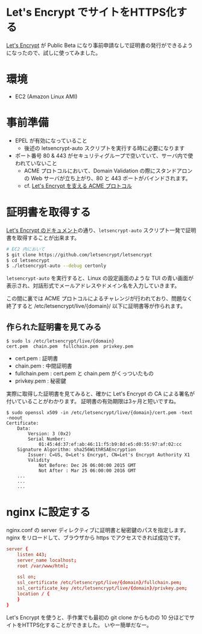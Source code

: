 Let's Encrypt でサイトをHTTPS化する
===

[Let's Encrypt](https://letsencrypt.org/) が Public Beta になり事前申請なしで証明書の発行ができるようになったので、試しに使ってみました。

# 環境

- EC2 (Amazon Linux AMI)

# 事前準備

- EPEL が有効になっていること
  - 後述の letsencrypt-auto スクリプトを実行する時に必要になります
- ポート番号 80 & 443 がセキュリティグループで空いていて、サーバ内で使われていないこと
  - ACME プロトコルにおいて、Domain Validation の際にスタンドアロンの Web サーバが立ち上がり、80 と 443 ポートがバインドされます。
  - cf. [Let's Encrypt を支える ACME プロトコル](http://jxck.hatenablog.com/entry/letsencrypt-acme)

# 証明書を取得する

[Let's Encrypt のドキュメント](https://letsencrypt.readthedocs.org/en/latest/using.html)の通り、`letsencrypt-auto` スクリプト一発で証明書を取得することが出来ます。

```bash
# EC2 内において
$ git clone https://github.com/letsencrypt/letsencrypt
$ cd letsencrypt
$ ./letsencrypt-auto --debug certonly
```

`letsencrypt-auto` を実行すると、Linux の設定画面のような TUI の青い画面が表示され、対話形式でメールアドレスやドメイン名を入力していきます。

この間に裏では ACME プロトコルによるチャレンジが行われており、問題なく終了すると /etc/letsencrypt/live/{domain}/ 以下に証明書等が作られます。

## 作られた証明書を見てみる

```
$ sudo ls /etc/letsencrypt/live/{domain}
cert.pem  chain.pem  fullchain.pem  privkey.pem
```

- cert.pem : 証明書
- chain.pem : 中間証明書
- fullchain.pem : cert.pem と chain.pem がくっついたもの
- privkey.pem : 秘密鍵

実際に取得した証明書を見てみると、確かに Let's Encrypt の CA による署名が付いていることがわかります。
証明書の有効期限は3ヶ月と短いですね。

```
$ sudo openssl x509 -in /etc/letsencrypt/live/{domain}/cert.pem -text -noout
Certificate:
    Data:
        Version: 3 (0x2)
        Serial Number:
            01:45:4d:37:ef:ab:46:11:f5:b9:8d:e5:d0:55:97:af:02:cc
    Signature Algorithm: sha256WithRSAEncryption
        Issuer: C=US, O=Let's Encrypt, CN=Let's Encrypt Authority X1
        Validity
            Not Before: Dec 26 06:00:00 2015 GMT
            Not After : Mar 25 06:00:00 2016 GMT
    ...
    ...
    ...
```

# nginx に設定する
 
nginx.conf の server ディレクティブに証明書と秘密鍵のパスを指定します。
nginx をリロードして、ブラウザから https でアクセスできれば成功です。

```conf
server {
    listen 443;
    server_name localhost;
    root /var/www/html;
    
    ssl on;
    ssl_certificate /etc/letsencrypt/live/{domain}/fullchain.pem;
    ssl_certificate_key /etc/letsencrypt/live/{domain}/privkey.pem;
    location / {
    }
}
```

Let's Encrypt を使うと、手作業でも最初の git clone からものの 10 分ほどでサイトをHTTPS化することができました。
いやー簡単だなー。
